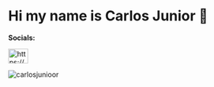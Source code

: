 <h1> Hi my name is Carlos Junior 👋 </h1>

<strong> Socials: </strong>

<p align="left">
<a href="https://www.linkedin.com/in/carlosjuniordev/" target="blank"><img align="center" src="https://raw.githubusercontent.com/rahuldkjain/github-profile-readme-generator/master/src/images/icons/Social/linked-in-alt.svg" alt="https://www.linkedin.com/in/carlosjuniordev/" height="30" width="40" /></a>
</p>

<p><img align="left" src="https://github-readme-stats.vercel.app/api/top-langs?username=carlosjunioor&show_icons=true&locale=en&layout=compact" alt="carlosjunioor" /></p>


